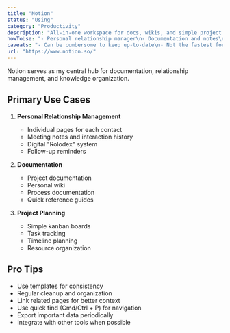```yaml
---
title: "Notion"
status: "Using"
category: "Productivity"
description: "All-in-one workspace for docs, wikis, and simple project management"
howToUse: "- Personal relationship manager\n- Documentation and notes\n- Project planning and tracking\n- Knowledge base"
caveats: "- Can be cumbersome to keep up-to-date\n- Not the fastest for capturing ephemeral notes"
url: "https://www.notion.so/"
---
```


Notion serves as my central hub for documentation, relationship management, and knowledge organization.

## Primary Use Cases

1. **Personal Relationship Management**
   - Individual pages for each contact
   - Meeting notes and interaction history
   - Digital "Rolodex" system
   - Follow-up reminders

2. **Documentation**
   - Project documentation
   - Personal wiki
   - Process documentation
   - Quick reference guides

3. **Project Planning**
   - Simple kanban boards
   - Task tracking
   - Timeline planning
   - Resource organization

## Pro Tips

- Use templates for consistency
- Regular cleanup and organization
- Link related pages for better context
- Use quick find (Cmd/Ctrl + P) for navigation
- Export important data periodically
- Integrate with other tools when possible 